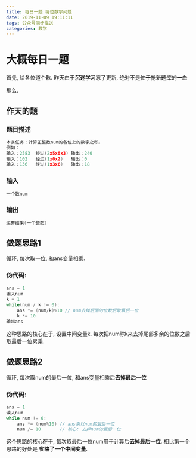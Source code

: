 ```yaml
---
title: 每日一题 每位数字问题
date: 2019-11-09 19:11:11
tags: 公众号同步推送
categories: 教学
---
```

# 大概每日一题

首先, 给各位道个歉. 昨天由于**沉迷学习**忘了更新, ~~绝对不是忙于抢新题库的一血~~

那么,

## 作天的题

### 题目描述

```cpp
本关任务：计算正整数num的各位上的数字之积。
例如：
输入：2583  经过(2x5x8x3) 输出：240
输入：102   经过(1x0x2)   输出：0
输入：136   经过(1x3x6)   输出：18
```

### 输入

```cpp
一个数num
```

### 输出

```cpp
运算结果(一个整数)
```

## 做题思路1

循环, 每次取一位, 和ans变量相乘.

### 伪代码:

```cpp
ans = 1
输入num
k = 1
while(num / k != 0):
    ans *= (num/k)%10 // num去掉后面的位数后取最后一位
    k *= 10
输出ans
```

这种思路的核心在于, 设置中间变量k. 每次把num除k来去掉尾部多余的位数之后取最后一位累乘.

## 做题思路2

循环, 每次取num的最后一位, 和ans变量相乘后**去掉最后一位**

### 伪代码:

```cpp
ans = 1
读入num
while num != 0:
    ans *= (num%10) // ans乘以num的最后一位
    num /= 10       // 核心: 去掉num的最后一位
```

这个思路的核心在于, 每次取最后一位num用于计算后**去掉最后一位**.
相比第一个思路的好处是 **省略了一个中间变量**.